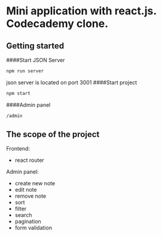 Mini application with react.js. Codecademy clone.
=====================
Getting started
-----------------------------------
####Start JSON Server
```javascript
npm run server
```
json server is located on port 3001
####Start project
```javascript
npm start
```
####Admin panel
```html
/admin
```
The scope of the project
-----------------------------------
Frontend:
* react router

Admin panel:
* create new note
* edit note
* remove note
* sort
* filter
* search
* pagination
* form validation